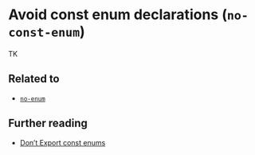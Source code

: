 # Avoid const enum declarations (`no-const-enum`)

TK

## Related to

- [`no-enum`](./no-enum.md)

## Further reading

- [Don’t Export const enums](https://ncjamieson.com/dont-export-const-enums/)